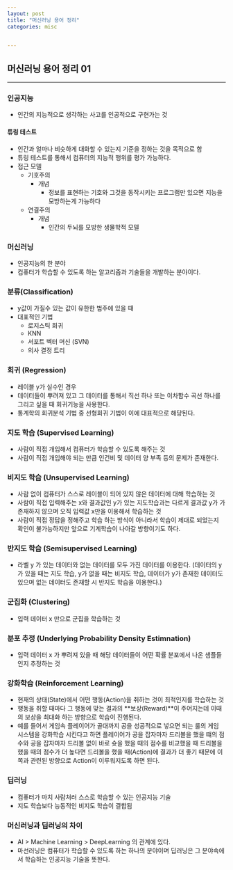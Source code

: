 ```yaml
---
layout: post
title: "머신러닝 용어 정리"
categories: misc


---
```




## 머신러닝 용어 정리 01

-------------



### 인공지능

- 인간의 지능적으로 생각하는 사고를 인공적으로 구현가는 것

#### 튜링 테스트

- 인간과 얼마나 비슷하게 대화할 수 있는지 기준을 정하는 것을 목적으로 함
- 튜링 테스트를 통해서 컴퓨터의 지능적 행위를 평가 가능하다.
- 접근 모델
  - 기호주의
    - 개념
      - 정보를 표현하는 기호와 그것을 동작시키는 프로그램만 있으면 지능을 모방하는게 가능하다
  - 연결주의
    - 개념
      - 인간의 두뇌를 모방한 생물학적 모델

### 머신러닝

- 인공지능의 한 분야
- 컴퓨터가 학습할 수 있도록 하는 알고리즘과 기술들을 개발하는 분야이다. 

### 분류(Classification)

- y값이 가질수 있는 값이 유한한 범주에 있을 때
- 대표적인 기법
  - 로지스틱 회귀
  - KNN
  - 서포트 벡터 머신 (SVN)
  - 의사 결정 트리

### 회귀 (Regression)

- 레이블 y가 실수인 경우
- 데이터들이 뿌려져 있고 그 데이터를 통해서 직선 하나 또는 이차함수 곡선 하나를 그리고 싶을 때 회귀기능을 사용한다.
- 통계학의 회귀분석 기법 중 선형회귀 기법이 이에 대표적으로 해당된다.

### 지도 학습 (Supervised Learning)

- 사람이 직접 개입해서 컴퓨터가 학습할 수 있도록 해주는 것
- 사람이 직접 개입해야 되는 만큼 인건비 및 데이터 양 부족 등의 문제가 존재한다.

### 비지도 학습 (Unsupervised Learning)

- 사람 없이 컴퓨터가 스스로 레이블이 되어 있지 않은 데이터에 대해 학습하는 것
- 사람이 직접 입력해주는 x와 결과값인 y가 있는 지도학습과는 다르게 결과값 y가 가 존재하지 않으며 
  오직 입력값 x만을 이용해서 학습하는 것
- 사람이 직접 정답을 정해주고 학습 하는 방식이 아니라서 학습이 제대로 되었는지 확인이 불가능하지만
  앞으로 기계학습이 나아갈 방향이기도 하다.

### 반지도 학습 (Semisupervised  Learning)

- 라벨 y 가 있는 데이터와 없는 데이터를 모두 가진 데이터를 이용한다.
  (데이터의 y가 있을 때는 지도 학습, y가 없을 때는 비지도 학습, 데이터가 y가 존재한 데이터도 있으며 없는 데이터도 존재할 시
  반지도 학습을 이용한다.)

### 군집화 (Clustering)

- 입력 데이터 x 만으로 군집을 학습하는 것

### 분포 추정 (Underlying Probability Density Estimnation)

- 입력 데이터 x 가 뿌려져 있을 때 해당 데이터들이 어떤 확률 분포에서 나온 샘플들인지 추정하는 것

### 강화학습 (Reinforcement Learning)

- 현재의 상태(State)에서 어떤 행동(Action)을 취하는 것이 최적인지를 학습하는 것
- 행동을 취할 때마다 그 행동에 맞는 결과의 **보상(Reward)**이 주어지는데 이때의 보상을 최대화 하는 방향으로 학습이 진행된다.
- 예를 들어서 게임속 플레이어가 골대까지 공을 성공적으로 넣으면 되는 룰의 게임 시스템을 강화학습 시킨다고 하면
  플레이어가 공을 잡자마자 드리볼을 했을 떄의 점수와 공을 잡자마자 드리볼 없이 바로 슛을 했을 때의 점수를 비교했을 때
  드리볼을 했을 때의 점수가 더 높다면 드리볼을 했을 때(Action)에 결과가 더 좋기 때문에 이쪽과 관련된 방향으로 Action이 이루워지도록 하면 된다. 

### 딥러닝

- 컴퓨터가 마치 사람처러 스스로 학습할 수 있는 인공지능 기술
- 지도 학습보다 능동적인 비지도 학습이 결합됨



### 머신러닝과 딥러닝의 차이

- AI > Machine Learning > DeepLearning 의 관계에 있다.
- 마선러닝은 컴퓨터가 학습할 수 있도록 하는 하나의 분야이며 딥러닝은 그 분야속에서 학습하는 인공지능 기술을 뜻한다.





